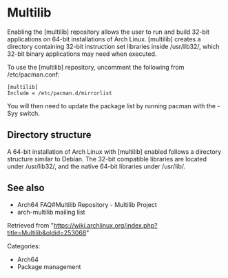 Multilib
========

Enabling the [multilib] repository allows the user to run and build
32-bit applications on 64-bit installations of Arch Linux. [multilib]
creates a directory containing 32-bit instruction set libraries inside
/usr/lib32/, which 32-bit binary applications may need when executed.

To use the [multilib] repository, uncomment the following from
/etc/pacman.conf:

    [multilib]
    Include = /etc/pacman.d/mirrorlist

You will then need to update the package list by running pacman with the
-Syy switch.

Directory structure
-------------------

A 64-bit installation of Arch Linux with [multilib] enabled follows a
directory structure similar to Debian. The 32-bit compatible libraries
are located under /usr/lib32/, and the native 64-bit libraries under
/usr/lib/.

See also
--------

-   Arch64 FAQ#Multilib Repository - Multilib Project
-   arch-multilib mailing list

Retrieved from
"https://wiki.archlinux.org/index.php?title=Multilib&oldid=253068"

Categories:

-   Arch64
-   Package management
